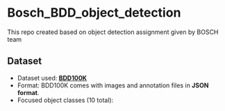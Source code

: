 # Bosch_BDD_object_detection
This repo created based on object detection assignment given by BOSCH team
## Dataset

- Dataset used: **[BDD100K](https://bdd-data.berkeley.edu/)**
- Format: BDD100K comes with images and annotation files in **JSON format**.
- Focused object classes (10 total):
